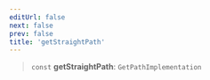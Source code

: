 ```yaml
---
editUrl: false
next: false
prev: false
title: 'getStraightPath'
---
```


> `const` **getStraightPath**: `GetPathImplementation`
